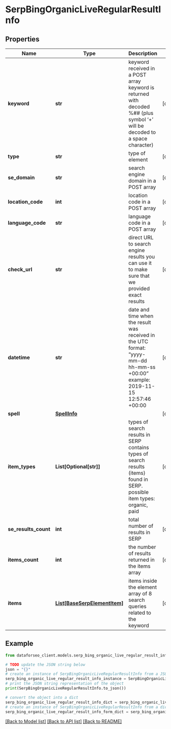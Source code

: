 # SerpBingOrganicLiveRegularResultInfo


## Properties

Name | Type | Description | Notes
------------ | ------------- | ------------- | -------------
**keyword** | **str** | keyword received in a POST array keyword is returned with decoded %## (plus symbol ‘+’ will be decoded to a space character) | [optional] 
**type** | **str** | type of element | [optional] 
**se_domain** | **str** | search engine domain in a POST array | [optional] 
**location_code** | **int** | location code in a POST array | [optional] 
**language_code** | **str** | language code in a POST array | [optional] 
**check_url** | **str** | direct URL to search engine results you can use it to make sure that we provided exact results | [optional] 
**datetime** | **str** | date and time when the result was received in the UTC format: “yyyy-mm-dd hh-mm-ss +00:00” example: 2019-11-15 12:57:46 +00:00 | [optional] 
**spell** | [**SpellInfo**](SpellInfo.md) |  | [optional] 
**item_types** | **List[Optional[str]]** | types of search results in SERP contains types of search results (items) found in SERP. possible item types: organic, paid | [optional] 
**se_results_count** | **int** | total number of results in SERP | [optional] 
**items_count** | **int** | the number of results returned in the items array | [optional] 
**items** | [**List[BaseSerpElementItem]**](BaseSerpElementItem.md) | items inside the element array of 8 search queries related to the keyword | [optional] 

## Example

```python
from dataforseo_client.models.serp_bing_organic_live_regular_result_info import SerpBingOrganicLiveRegularResultInfo

# TODO update the JSON string below
json = "{}"
# create an instance of SerpBingOrganicLiveRegularResultInfo from a JSON string
serp_bing_organic_live_regular_result_info_instance = SerpBingOrganicLiveRegularResultInfo.from_json(json)
# print the JSON string representation of the object
print(SerpBingOrganicLiveRegularResultInfo.to_json())

# convert the object into a dict
serp_bing_organic_live_regular_result_info_dict = serp_bing_organic_live_regular_result_info_instance.to_dict()
# create an instance of SerpBingOrganicLiveRegularResultInfo from a dict
serp_bing_organic_live_regular_result_info_form_dict = serp_bing_organic_live_regular_result_info.from_dict(serp_bing_organic_live_regular_result_info_dict)
```
[[Back to Model list]](../README.md#documentation-for-models) [[Back to API list]](../README.md#documentation-for-api-endpoints) [[Back to README]](../README.md)



